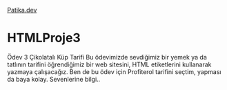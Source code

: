 [Patika.dev](https://app.patika.dev/nurss)
# HTMLProje3
Ödev 3
Çikolatalı Küp Tarifi
Bu ödevimizde sevdiğimiz bir yemek ya da tatlının tarifini öğrendiğimiz bir web sitesini, HTML etiketlerini kullanarak yazmaya çalışacağız. 
Ben de bu ödev için Profiterol tarifini seçtim, yapması da baya kolay. Sevenlerine bilgi..
